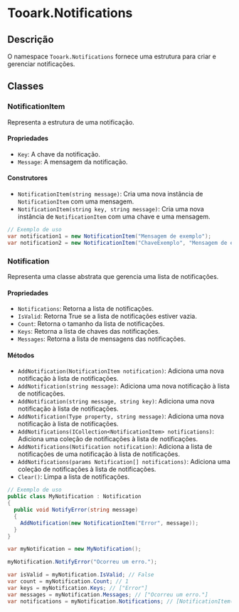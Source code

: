 # Tooark.Notifications

## Descrição

O namespace `Tooark.Notifications` fornece uma estrutura para criar e gerenciar notificações.

## Classes

### NotificationItem

Representa a estrutura de uma notificação.

#### Propriedades

- `Key`: A chave da notificação.
- `Message`: A mensagem da notificação.

#### Construtores

- `NotificationItem(string message)`: Cria uma nova instância de `NotificationItem` com uma mensagem.
- `NotificationItem(string key, string message)`: Cria uma nova instância de `NotificationItem` com uma chave e uma mensagem.

```csharp
// Exemplo de uso
var notification1 = new NotificationItem("Mensagem de exemplo");
var notification2 = new NotificationItem("ChaveExemplo", "Mensagem de exemplo com chave");
```

### Notification

Representa uma classe abstrata que gerencia uma lista de notificações.

#### Propriedades

- `Notifications`: Retorna a lista de notificações.
- `IsValid`: Retorna True se a lista de notificações estiver vazia.
- `Count`: Retorna o tamanho da lista de notificações.
- `Keys`: Retorna a lista de chaves das notificações.
- `Messages`: Retorna a lista de mensagens das notificações.

#### Métodos

- `AddNotification(NotificationItem notification)`: Adiciona uma nova notificação à lista de notificações.
- `AddNotification(string message)`: Adiciona uma nova notificação à lista de notificações.
- `AddNotification(string message, string key)`: Adiciona uma nova notificação à lista de notificações.
- `AddNotification(Type property, string message)`: Adiciona uma nova notificação à lista de notificações.
- `AddNotifications(ICollection<NotificationItem> notifications)`: Adiciona uma coleção de notificações à lista de notificações.
- `AddNotifications(Notification notification)`: Adiciona a lista de notificações de uma notificação à lista de notificações.
- `AddNotifications(params Notification[] notifications)`: Adiciona uma coleção de notificações à lista de notificações.
- `Clear()`: Limpa a lista de notificações.

```csharp
// Exemplo de uso
public class MyNotification : Notification
{
  public void NotifyError(string message)
  {
    AddNotification(new NotificationItem("Error", message));
  }
}

var myNotification = new MyNotification();

myNotification.NotifyError("Ocorreu um erro.");

var isValid = myNotification.IsValid; // False
var count = myNotification.Count; // 1
var keys = myNotification.Keys; // ["Error"]
var messages = myNotification.Messages; // ["Ocorreu um erro."]
var notifications = myNotification.Notifications; // [NotificationItem("Error", "Ocorreu um erro.")]
```
